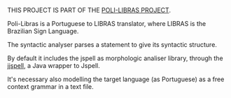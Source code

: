 THIS PROJECT IS PART OF THE [POLI-LIBRAS PROJECT](http://www.polilibras.com.br).

Poli-Libras is a Portuguese to LIBRAS translator, where LIBRAS is the Brazilian Sign Language.

The syntactic analyser parses a statement to give its syntactic structure.

By default it includes the jspell as morphologic analiser library, through the [jjspell](http://code.google.com/p/jjspell/), a Java wrapper to Jspell.

It's necessary also modelling the target language (as Portuguese) as a free context grammar in a text file.